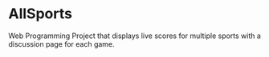 # AllSports
Web Programming Project that displays live scores for multiple sports with a discussion page for each game.
